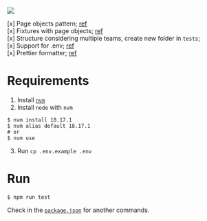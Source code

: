 <a href="https://playwright.dev/"><img src="https://img.shields.io/badge/Playwright-45ba4b?style=for-the-badge&logo=Playwright&logoColor=white"/></a>

[x] Page objects pattern; [ref](https://playwright.dev/docs/pom) <br/>
[x] Fixtures with page objects; [ref](https://medium.com/@tpshadinijk/how-to-apply-playwright-fixtures-with-page-object-model-658368968f21) <br/>
[x] Structure considering multiple teams, create new folder in `tests`; <br/>
[x] Support for .env; [ref](https://github.com/motdotla/dotenv) <br/>
[x] Prettier formatter; [ref](https://prettier.io) <br/>

# Requirements
1. Install [`nvm`](https://github.com/nvm-sh/nvm#installing-and-updating)
2. Install `node` with `nvm`
```
$ nvm install 18.17.1
$ nvm alias default 18.17.1
# or
$ nvm use
```
3. Run `cp .env.example .env` 

# Run
```
$ npm run test
```
Check in the [`package.json`](./package.json) for another commands.
